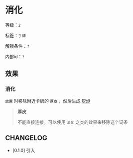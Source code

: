 # 消化

等级：`2`

标签：`手牌`

解锁条件：`?`

内部id：`?`

## 效果

### 消化

`放置` 时移除附近卡牌的 `厚皮` ，然后生成 [灰烬](灰烬.md)

> **厚皮**
>
> 不能直接连接。可以使用 `消化` 之类的效果来移除这个词条

## CHANGELOG

- [0.1.0] 引入
